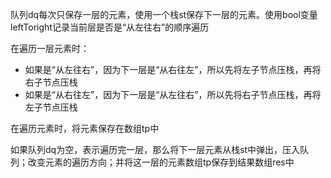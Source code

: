 队列dq每次只保存一层的元素，使用一个栈st保存下一层的元素。使用bool变量leftToright记录当前层是否是“从左往右”的顺序遍历

在遍历一层元素时：

* 如果是“从左往右”，因为下一层是“从右往左”，所以先将左子节点压栈，再将右子节点压栈
* 如果是“从右往左”，因为下一层是“从左往右”，所以先将右子节点压栈，再将左子节点压栈

在遍历元素时，将元素保存在数组tp中

如果队列dq为空，表示遍历完一层，那么将下一层元素从栈st中弹出，压入队列；改变元素的遍历方向；并将这一层的元素数组tp保存到结果数组res中